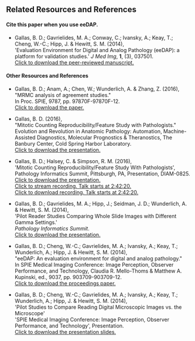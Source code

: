 ## Related Resources and References

#### Cite this paper when you use eeDAP.

* Gallas, B. D.; Gavrielides, M. A.; Conway, C.; Ivansky, A.; Keay, T.; Cheng, W.-C.; Hipp, J. & Hewitt, S. M. (2014), <br>
'Evaluation Environment for Digital and Analog Pathology (eeDAP): a platform for validation studies.' <i>J Med Img</i>, <b>1</b>, (3), 037501.<br>
<a href='http://spie.org/Publications/Journal/10.1117/1.JMI.1.3.037501'>Click to download the peer-reviewed manuscript.</a>

#### Other Resources and References

* Gallas, B. D.; Anam, A.; Chen, W.; Wunderlich, A. & Zhang, Z. (2016), <br>
"MRMC analysis of agreement studies." <br>
In Proc. SPIE, 9787, pp. 97870F-97870F-12. <br>
<a href=https://github.com/DIDSR/eeDAP/blob/master/000_docs/Gallas2016_Proc-SPIE_v9787p0F.pdf>Click to download the paper.</a> <br>

* Gallas, B. D. (2016), <br>
"Mitotic Counting Reproducibility/Feature Study with Pathologists."
Evolution and Revolution in Anatomic Pathology: Automation, Machine-Assisted Diagnostics, Molecular Prognostics & Theranostics, The Banbury Center, Cold Spring Harbor Laboratory. <br>
<a href=https://github.com/DIDSR/eeDAP/blob/master/000_docs/20161205CSHL-readerStudies.pdf>Click to download the presentation.</a> <br>

* Gallas, B. D.; Halsey, C. & Simpson, R. M. (2016), <br>
'Mitotic Counting Reproducibility/Feature Study With Pathologists', <br>
Pathology Informatics Summit, Pittsburgh, PA, Presentation, DIAM-0825. <br>
<a href=https://github.com/DIDSR/eeDAP/blob/master/000_docs/WSIWGatPathInfo_MitoticCountReproducibilityStudy-5.pdf>Click to download the presentation.</a> <br>
[Click to stream recording. Talk starts at 2:42:20.](https://fda.webex.com/fda/ldr.php?RCID=7399abd193734dcfd74663d4d14dd1af) <br>
[Click to download recording. Talk starts at 2:42:20.](https://fda.webex.com/fda/lsr.php?RCID=c02bcdeb61f73eb241f77d469c0e7d8c)

* Gallas, B. D.; Gavrielides, M. A.; Hipp, J.; Seidman, J. D.; Wunderlich, A. & Hewitt, S. M. (2014), <br>
'Pilot Reader Studies Comparing Whole Slide Images with Different Gamma Settings.' <br>
*Pathology Informatics Summit*. <br>
<a href='https://github.com/DIDSR/eeDAP/blob/master/000_docs/20140515_PI_BrandonGallas_Slides-4.pdf'>Click to download the presentation.</a>

* Gallas, B. D.; Cheng, W.-C.; Gavrielides, M. A.; Ivansky, A.; Keay, T.; Wunderlich, A.; Hipp, J. & Hewitt, S. M. (2014), <br>
"eeDAP: An evaluation environment for digital and analog pathology." <br>
In SPIE Medical Imaging Conference: Image Perception, Observer Performance, and Technology, Claudia R. Mello-Thoms & Matthew A. Kupinski, ed., 9037, pp. 903709-903709-12. <br>
<a href='https://github.com/DIDSR/eeDAP/blob/master/000_docs/20140224_SPIE_9037-8_BrandonGallas-proceedings-8.pdf'>Click to download the proceedings paper.</a>

* Gallas, B. D.; Cheng, W.-C.; Gavrielides, M. A.; Ivansky, A.; Keay, T.; Wunderlich, A.; Hipp, J. & Hewitt, S. M. (2014), <br>
'Pilot Studies to Compare Reading Digital Microscopic Images vs. the Microscope' <br>
'SPIE Medical Imaging Conference: Image Perception, Observer Performance, and Technology', Presentation. <br>
<a href='https://github.com/DIDSR/eeDAP/blob/master/000_docs/20140224_SPIE_9037-8_BrandonGallas-Slides-3.pdf'>Click to download the presentation slides.</a>
